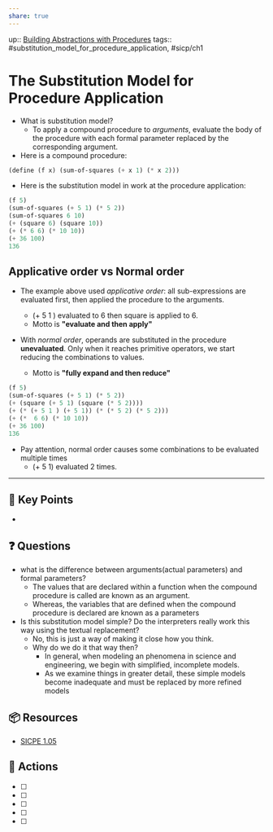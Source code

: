 ```yaml
---
share: true
---
```

up:: [Building Abstractions with Procedures](./Building%20Abstractions%20with%20Procedures.md)
tags:: #substitution_model_for_procedure_application, #sicp/ch1 

# The Substitution Model for Procedure Application

- What is substitution model?
	- To apply a compound procedure to *arguments*, evaluate the body of the procedure with each formal parameter replaced by the corresponding argument.
- Here is a compound procedure:
```Scheme
(define (f x) (sum-of-squares (+ x 1) (* x 2)))
```
- Here is the substitution model in work at the procedure application:
```Scheme
(f 5)
(sum-of-squares (+ 5 1) (* 5 2))
(sum-of-squares 6 10)
(+ (square 6) (square 10))
(+ (* 6 6) (* 10 10))
(+ 36 100)
136
```

## Applicative order vs Normal order
 - The example above used *applicative order*:  all sub-expressions are evaluated first, then applied the procedure to the arguments. 
	 - (+ 5 1 ) evaluated to 6 then square is applied to 6.
	 - Motto is  **"evaluate and then apply"**
	 
 - With *normal order*, operands are substituted in the procedure **unevaluated**. Only when it reaches primitive operators, we start reducing the combinations to values.
	 - Motto is **"fully expand and then reduce"**
 ```Scheme
 (f 5)
 (sum-of-squares (+ 5 1) (* 5 2))
 (+ (square (+ 5 1) (square (* 5 2))))
 (+ (* (+ 5 1 ) (+ 5 1)) (* (* 5 2) (* 5 2)))
 (+ (*  6 6) (* 10 10))
 (+ 36 100)
 136
```
   -  Pay  attention, normal order causes some combinations to be evaluated multiple times
	   - (+ 5 1) evaluated 2 times.

---

## 🔑 Key Points
- 
## ❓ Questions
- what is the difference between arguments(actual parameters) and formal parameters?
	-  The values that are declared within a function when the compound procedure is called are known as an argument.
	- Whereas, the variables that are defined when the compound procedure is declared are known as a parameters
- Is this substitution model simple? Do the interpreters really work this way using the textual replacement?
	- No, this is just a way of making it close how you think.
	- Why do we do it that way then?
		-  In general, when modeling an phenomena in science and engineering, we begin with simplified, incomplete models.
		- As we examine things in greater detail, these simple models become inadequate and must be replaced by more refined models
## 📦 Resources
-  [SICPE 1.05](./SICPE%201.05.md)
## 🎯 Actions
- [ ] 
- [ ] 
- [ ] 
- [ ] 
- [ ] 